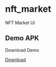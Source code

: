 # nft_market

NFT Market UI

## Demo APK

Download Demo

<a href="https://drive.google.com/file/d/1Yve0Nd87usP0_oPZw1D1RNvaqzvI-jfs/view?usp=sharing">Download</a>